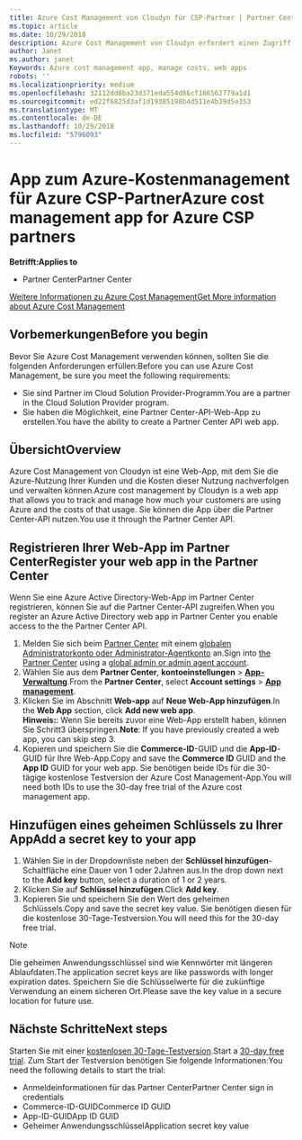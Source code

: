 ```yaml
---
title: Azure Cost Management von Cloudyn für CSP-Partner | Partner Center
ms.topic: article
ms.date: 10/29/2018
description: Azure Cost Management von Cloudyn erfordert einen Zugriff über die Partner Center-API.
author: Janet
ms.author: janet
Keywords: Azure cost management app, manage costs, web apps
robots: ''
ms.localizationpriority: medium
ms.openlocfilehash: 32112dd8ba23d371eda554d86cf166562779a1d1
ms.sourcegitcommit: ed22f6825d3af1d19385198b4d511e4b39d5e353
ms.translationtype: MT
ms.contentlocale: de-DE
ms.lasthandoff: 10/29/2018
ms.locfileid: "5796093"
---
```

# <a name="azure-cost-management-app-for-azure-csp-partners"></a><span data-ttu-id="baf11-103">App zum Azure-Kostenmanagement für Azure CSP-Partner</span><span class="sxs-lookup"><span data-stu-id="baf11-103">Azure cost management app for Azure CSP partners</span></span>  

**<span data-ttu-id="baf11-104">Betrifft:</span><span class="sxs-lookup"><span data-stu-id="baf11-104">Applies to</span></span>**

-  <span data-ttu-id="baf11-105">Partner Center</span><span class="sxs-lookup"><span data-stu-id="baf11-105">Partner Center</span></span>

[<span data-ttu-id="baf11-106">Weitere Informationen zu Azure Cost Management</span><span class="sxs-lookup"><span data-stu-id="baf11-106">Get More information about Azure Cost Management</span></span>](https://go.microsoft.com/fwlink/p/?linkid=857893)

## <a name="before-you-begin"></a><span data-ttu-id="baf11-107">Vorbemerkungen</span><span class="sxs-lookup"><span data-stu-id="baf11-107">Before you begin</span></span>
<span data-ttu-id="baf11-108">Bevor Sie Azure Cost Management verwenden können, sollten Sie die folgenden Anforderungen erfüllen:</span><span class="sxs-lookup"><span data-stu-id="baf11-108">Before you can use Azure Cost Management, be sure you meet the following requirements:</span></span>

- <span data-ttu-id="baf11-109">Sie sind Partner im Cloud Solution Provider-Programm.</span><span class="sxs-lookup"><span data-stu-id="baf11-109">You are a partner in the Cloud Solution Provider program.</span></span>
- <span data-ttu-id="baf11-110">Sie haben die Möglichkeit, eine Partner Center-API-Web-App zu erstellen.</span><span class="sxs-lookup"><span data-stu-id="baf11-110">You have the ability to create a Partner Center API web app.</span></span>

## <a name="overview"></a><span data-ttu-id="baf11-111">Übersicht</span><span class="sxs-lookup"><span data-stu-id="baf11-111">Overview</span></span>

<span data-ttu-id="baf11-112">Azure Cost Management von Cloudyn ist eine Web-App, mit dem Sie die Azure-Nutzung Ihrer Kunden und die Kosten dieser Nutzung nachverfolgen und verwalten können.</span><span class="sxs-lookup"><span data-stu-id="baf11-112">Azure cost management by Cloudyn is a web app that allows you to track and manage how much your customers are using Azure and the costs of that usage.</span></span> <span data-ttu-id="baf11-113">Sie können die App über die Partner Center-API nutzen.</span><span class="sxs-lookup"><span data-stu-id="baf11-113">You use it through the Partner Center API.</span></span>

## <a name="register-your-web-app-in-the-partner-center"></a><span data-ttu-id="baf11-114">Registrieren Ihrer Web-App im Partner Center</span><span class="sxs-lookup"><span data-stu-id="baf11-114">Register your web app in the Partner Center</span></span>
<span data-ttu-id="baf11-115">Wenn Sie eine Azure Active Directory-Web-App im Partner Center registrieren, können Sie auf die Partner Center-API zugreifen.</span><span class="sxs-lookup"><span data-stu-id="baf11-115">When you register an Azure Active Directory web app in Partner Center you enable access to the the Partner Center API.</span></span> 
1.  <span data-ttu-id="baf11-116">Melden Sie sich beim [Partner Center](https://partnercenter.microsoft.com/en-us/pcv/dashboard/overview) mit einem [globalen Administratorkonto oder Administrator-Agentkonto](create-user-accounts-and-set-permissions.md) an.</span><span class="sxs-lookup"><span data-stu-id="baf11-116">Sign into [the Partner Center](https://partnercenter.microsoft.com/en-us/pcv/dashboard/overview) using a [global admin or admin agent account](create-user-accounts-and-set-permissions.md).</span></span>
2.  <span data-ttu-id="baf11-117">Wählen Sie aus dem **Partner Center**, **kontoeinstellungen** &gt; **[App-Verwaltung](https://partnercenter.microsoft.com/en-us/pcv/apiintegration/appmanagement)**.</span><span class="sxs-lookup"><span data-stu-id="baf11-117">From the **Partner Center**, select **Account settings** &gt; **[App management](https://partnercenter.microsoft.com/en-us/pcv/apiintegration/appmanagement)**.</span></span>
3.  <span data-ttu-id="baf11-118">Klicken Sie im Abschnitt **Web-app** auf **Neue Web-App hinzufügen**.</span><span class="sxs-lookup"><span data-stu-id="baf11-118">In the **Web App** section, click **Add new web app**.</span></span>
<br> <span data-ttu-id="baf11-119">**Hinweis:**: Wenn Sie bereits zuvor eine Web-App erstellt haben, können Sie Schritt3 überspringen.</span><span class="sxs-lookup"><span data-stu-id="baf11-119">**Note**: If you have previously created a web app, you can skip step 3.</span></span>
4.  <span data-ttu-id="baf11-120">Kopieren und speichern Sie die **Commerce-ID**-GUID und die **App-ID**-GUID für Ihre Web-App.</span><span class="sxs-lookup"><span data-stu-id="baf11-120">Copy and save the **Commerce ID** GUID and the **App ID** GUID for your web app.</span></span> <span data-ttu-id="baf11-121">Sie benötigen beide IDs für die 30-tägige kostenlose Testversion der Azure Cost Management-App.</span><span class="sxs-lookup"><span data-stu-id="baf11-121">You will need both IDs to use the 30-day free trial of the Azure cost management app.</span></span>

## <a name="add-a-secret-key-to-your-app"></a><span data-ttu-id="baf11-122">Hinzufügen eines geheimen Schlüssels zu Ihrer App</span><span class="sxs-lookup"><span data-stu-id="baf11-122">Add a secret key to your app</span></span>
1.  <span data-ttu-id="baf11-123">Wählen Sie in der Dropdownliste neben der **Schlüssel hinzufügen**-Schaltfläche eine Dauer von 1 oder 2Jahren aus.</span><span class="sxs-lookup"><span data-stu-id="baf11-123">In the drop down next to the **Add key** button, select a duration of 1 or 2 years.</span></span>
2.  <span data-ttu-id="baf11-124">Klicken Sie auf **Schlüssel hinzufügen**.</span><span class="sxs-lookup"><span data-stu-id="baf11-124">Click **Add key**.</span></span> 
3.  <span data-ttu-id="baf11-125">Kopieren Sie und speichern Sie den Wert des geheimen Schlüssels.</span><span class="sxs-lookup"><span data-stu-id="baf11-125">Copy and save the secret key value.</span></span> <span data-ttu-id="baf11-126">Sie benötigen diesen für die kostenlose 30-Tage-Testversion.</span><span class="sxs-lookup"><span data-stu-id="baf11-126">You will need this for the 30-day free trial.</span></span><br>
> [!NOTE]  
> <span data-ttu-id="baf11-127">Die geheimen Anwendungsschlüssel sind wie Kennwörter mit längeren Ablaufdaten.</span><span class="sxs-lookup"><span data-stu-id="baf11-127">The application secret keys are like passwords with longer expiration dates.</span></span> <span data-ttu-id="baf11-128">Speichern Sie die Schlüsselwerte für die zukünftige Verwendung an einem sicheren Ort.</span><span class="sxs-lookup"><span data-stu-id="baf11-128">Please save the key value in a secure location for future use.</span></span>

## <a name="next-steps"></a><span data-ttu-id="baf11-129">Nächste Schritte</span><span class="sxs-lookup"><span data-stu-id="baf11-129">Next steps</span></span>
<span data-ttu-id="baf11-130">Starten Sie mit einer [kostenlosen 30-Tage-Testversion](https://go.microsoft.com/fwlink/?linkid=857895).</span><span class="sxs-lookup"><span data-stu-id="baf11-130">Start a [30-day free trial](https://go.microsoft.com/fwlink/?linkid=857895).</span></span>
<span data-ttu-id="baf11-131">Zum Start der Testversion benötigen Sie folgende Informationen:</span><span class="sxs-lookup"><span data-stu-id="baf11-131">You need the following details to start the trial:</span></span>
- <span data-ttu-id="baf11-132">Anmeldeinformationen für das Partner Center</span><span class="sxs-lookup"><span data-stu-id="baf11-132">Partner Center sign in credentials</span></span>
- <span data-ttu-id="baf11-133">Commerce-ID-GUID</span><span class="sxs-lookup"><span data-stu-id="baf11-133">Commerce ID GUID</span></span>
- <span data-ttu-id="baf11-134">App-ID-GUID</span><span class="sxs-lookup"><span data-stu-id="baf11-134">App ID GUID</span></span>
- <span data-ttu-id="baf11-135">Geheimer Anwendungsschlüssel</span><span class="sxs-lookup"><span data-stu-id="baf11-135">Application secret key value</span></span>

